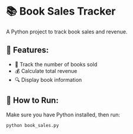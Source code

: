 # 📚 Book Sales Tracker

A Python project to track book sales and revenue.

## 🚀 Features:
- 📖 Track the number of books sold
- 💰 Calculate total revenue
- 🔍 Display book information

## 🔧 How to Run:
Make sure you have Python installed, then run:

```bash
python book_sales.py
